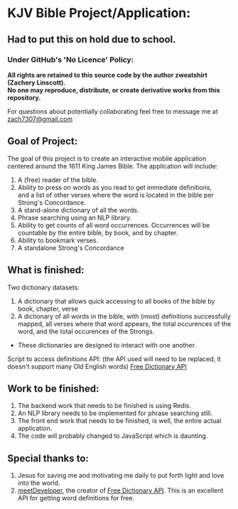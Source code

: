 # KJV Bible Project/Application:


## Had to put this on hold due to school.


### Under GitHub's 'No Licence' Policy:


**All rights are retained to this source code by the author zweatshirt (Zachery Linscott).  
No one may reproduce, distribute, or create derivative works from this repository.**

For questions about potentially collaborating feel free to message me at zach7307@gmail.com

## Goal of Project:
The goal of this project is to create an interactive mobile application 
centered around the 1611 King James Bible. 
The application will include:
1. A (free) reader of the bible.
2. Ability to press on words as you read to get immediate definitions,   
and a list of other verses where the word is located in the bible per Strong's Concordance.
3. A stand-alone dictionary of all the words.
4. Phrase searching using an NLP library. 
5. Ability to get counts of all word occurrences. 
Occurrences will be countable by the entire bible, by book, and by chapter.
6. Ability to bookmark verses.
7. A standalone Strong's Concordance


## What is finished: 
Two dictionary datasets:
1. A dictionary that allows quick accessing to all books of the bible by book, chapter, verse
2. A dictionary of all words in the bible, with (most) definitions successfully mapped,
   all verses where that word appears, the total occurences of the word,
   and the total occurences of the Strongs.
- These dictionaries are designed to interact with one another.

Script to access definitions API:
(the API used will need to be replaced, it doesn't support many Old English words)
[Free Dictionary API](https://dictionaryapi.dev)


## Work to be finished:
1. The backend work that needs to be finished is using Redis.
2. An NLP library needs to be implemented for phrase searching still.
3. The front end work that needs to be finished, is well, the entire actual application.
4. The code will probably changed to JavaScript which is daunting.


## Special thanks to:
1. Jesus for saving me and motivating me daily to put forth light and love into the world.
2. [meetDeveloper](https://github.com/meetDeveloper?tab=repositories), 
the creator of [Free Dictionary API](https://dictionaryapi.dev). 
This is an excellent API for getting word definitions for free.
